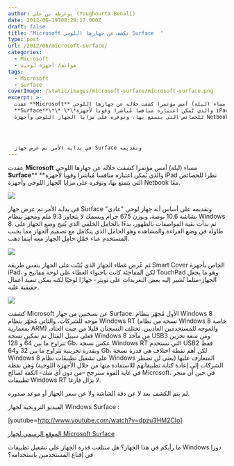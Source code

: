 ```yaml
---
author: يوغرطة بن علي (Youghourta Benali)
date: 2012-06-19T08:28:17.000Z
draft: false
title: 'Microsoft تكشف عن جهازها اللوحي Surface  '
type: post
url: /2012/06/microsoft-surface/
categories:
  - Microsoft
  - هواتف/ أجهزة لوحية
tags:
  - Microsoft
  - Surface
coverImage: /static/images/microsoft-surface/microsoft-surface.png
excerpt: >-
  عقدت **Microsoft** مساء (ليلة) أمس مؤتمرا كشفت خلاله عن جهازها اللوحي
  **Surface**\*\* \*\*والذي يُمكن اعتباره منافسا مُباشرا وقويا لأجهزة iPad نظرا
  للخصائص التي يتمتع بها، وتوفره على مزايا الجهاز اللوحي وأجهزة Netbook معًا.




  في بداية الأمر تم عرض جهاز Surface وتقديمه
---
```

عقدت **Microsoft** مساء (ليلة) أمس مؤتمرا كشفت خلاله عن جهازها اللوحي **Surface**\*\* \*\*والذي يُمكن اعتباره منافسا مُباشرا وقويا لأجهزة iPad نظرا للخصائص التي يتمتع بها، وتوفره على مزايا الجهاز اللوحي وأجهزة Netbook معًا.

![](/static/images/microsoft-surface/microsoft-surface.png)

في بداية الأمر تم عرض جهاز Surface وتقديمه على أساس أنه جهاز لوحي "عادي" بشاشة 10.6 بوصة، وبوزن 675 جرام وبسمك لا يتجاوز 9.3 ملم ومجهز بنظام Windows 8. ثم بدأت بقية المواصفات بالظهور، بدءًا بالحامل الخلفي الذي يُتيح وضع الجهاز على طاولة في وضع القراءة والمشاهدة وهو الحامل الذي يتكامل مع تصميم الجهاز مما يجنب المستخدم عناء حَمْلِ حامِل الجهاز معه أينما ذهب.

![](/static/images/microsoft-surface/microsoft-surface-support.jpg)

ثم عُرض غطاء الجهاز الذي يُثبّت على الجهاز بنفس طريقة Smart Cover الخاص بأجهزة iPad، لكن المفاجئة كانت باحتواء الغطاء على لوحة مفاتيح و TouchPad وهو ما يجعل الجهاز-مثلما تُشير إليه بعض التغريدات على تويتر- جهازًا لوحيًا لكنه يمكن تنفيذ أعمال حقيقية عليه.

![](/static/images/microsoft-surface/microsoft-surface-keyboard.jpg)

كشفت Microsoft عن نسختين من جهاز Surface: الأول مُجهّز بنظام Windows 8 موجه للشركات، والثاني مُجهّز بنظام Windows RT (نسخة من نظام Windows 8 خاصة بمعمارية ARM) والموجه للمستخدمين العاديين. تختلف النسختان قليلا من حيث العتاد، فعلى سبيل المثال تم تمكين نسخة Windows 8 من مآخذ USB3 ومن سعة تخزين تتراوح ما بين 64 و 128 Gb، عكس نسخة Windows RT التي تستخدم USB2 فقط وبقدرة تخزينية تتراوح ما بين 32 و64 Gb، لكن أهم نقطة اختلاف هي قدرة نسخة Windows 8 على تشغيل تطبيقات نظام Windows المتعارف عليها (يعني لن تضطر الشركات إلى إعادة كتابة تطبيقاتهم للاستفادة منها من خلال الأجهزة اللوحية) وهي نقطة في غاية القوة سترجح –من دون أي شك- الكفة لصالح Microsoft، في حين أن متجر تطبيقات Windows RT لا يزال فارغا.

لم يتم الكشف بعد لا عن دقة الشاشة ولا عن سعر الجهاز أو موعد صدوره.

الفيديو الترويجية لجهاز Windows Surface :

\[youtube=http://www.youtube.com/watch?v=dpzu3HM2CIo]

[الموقع الرسمي لجهاز Microsoft Surface](http://www.microsoft.com/surface/en/us/default.aspx)

ما رأيكم في هذا الجهاز؟ هل ستلعب قدرة الجهاز على تشغيل تطبيقات Windows دورا في إقناع المستخدمين باستخدامه؟
